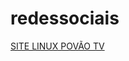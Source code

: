 # redessociais
<p>
<a href="https://gamercleanvic.github.io/redessociais/redes.html#redes" type="button" style:"background-color: darkgreen; color: white;border-color:darkgreen;" hover:"background-color: white; color: darkgreen;">SITE LINUX POVÃO TV</a>
</p>
